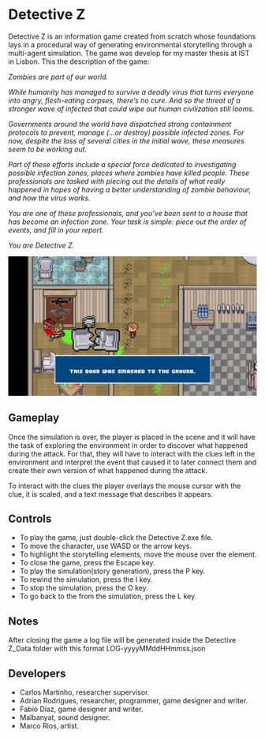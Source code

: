 # Detective Z
Detective Z is an information game created from scratch whose foundations lays in a procedural way of generating environmental storytelling through a multi-agent simulation. The game was develop for my master thesis at IST in Lisbon. This the description of the game: 

*Zombies are part of our world.*

*While humanity has managed to survive a deadly virus that turns everyone into angry, flesh-eating corpses, there’s no cure. And so the threat of a stronger wave of infected that could wipe out human civilization still looms.*

*Governments around the world have dispatched strong containment protocols to prevent, manage (...or destroy) possible infected zones. For now, despite the loss of several cities in the initial wave, these measures seem to be working out.* 

*Part of these efforts include a special force dedicated to investigating possible infection zones, places where zombies have killed people. These professionals are tasked with piecing out the details of what really happened in hopes of having a better understanding of zombie behaviour, and how the virus works.*

*You are one of these professionals, and you’ve been sent to a house that has become an infection zone. Your task is simple: piece out the order of events, and fill in your report.*

*You are Detective Z.*

![Detective Z gameplay capture.](/GameScreenhot.png)

## Gameplay
Once the simulation is over, the player is placed in the scene and it will have the task of exploring the environment in order to discover what happened during the attack. For that, they will have to interact with the clues left in the environment and interpret the event that caused it to later connect them and create their own version of what happened during the attack.

To interact with the clues the player overlays the mouse cursor with the clue, it is scaled, and a text message that describes it appears. 

## Controls
* To play the game, just double-click the Detective Z.exe file.
* To move the character, use WASD or the arrow keys.
* To highlight the storytelling elements, move the mouse over the element.
* To close the game, press the Escape key.
* To play the simulation(story generation), press the P key.
* To rewind the simulation, press the I key.
* To stop the simulation, press the O key.
* To go back to the from the simulation, press the L key.
## Notes
After closing the game a log file will be generated inside the Detective Z_Data folder with this format LOG-yyyyMMddHHmmss.json

## Developers
* Carlos Martinho, researcher supervisor.
* Adrian Rodrigues, researcher, programmer, game designer and writer.
* Fabio Diaz, game designer and writer.
* Malbanyat, sound designer.
* Marco Rios, artist.